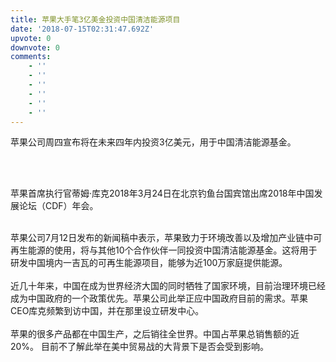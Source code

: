 ```yaml
---
title: 苹果大手笔3亿美金投资中国清洁能源项目
date: '2018-07-15T02:31:47.692Z'
upvote: 0
downvote: 0
comments:
    - ''
    - ''
    - ''
    - ''
    - ''
    - ''
---
```


<div class="article">苹果公司周四宣布将在未来四年内投资3亿美元，用于中国清洁能源基金。<br><br><div style=""><img src="https://pincimg.com/posts/109485/ac1ab259676e41fefcc950e8ee824bdf.jpg" height="0" orig-width="650" orig-height="365" data-alt="http://www.wenxuecity.com/data/news/201807/14/cb44f6f972e516b53fbb494322ab5c57.jpg" onerror="load_alt_img(event);" style="width: 627px;"></div><p><br></p><div style="">苹果首席执行官蒂姆·库克2018年3月24日在北京钓鱼台国宾馆出席2018年中国发展论坛（CDF）年会。</div><p><br>苹果公司7月12日发布的新闻稿中表示，苹果致力于环境改善以及增加产业链中可再生能源的使用，将与其他10个合作伙伴一同投资中国清洁能源基金。这将用于研发中国境内一吉瓦的可再生能源项目，能够为近100万家庭提供能源。<br><br>近几十年来，中国在成为世界经济大国的同时牺牲了国家环境，目前治理环境已经成为中国政府的一个政策优先。苹果公司此举正应中国政府目前的需求。苹果CEO库克频繁到访中国，并在那里设立研发中心。<br><br>苹果的很多产品都在中国生产，之后销往全世界。中国占苹果总销售额的近20%。 目前不了解此举在美中贸易战的大背景下是否会受到影响。</p></div>
